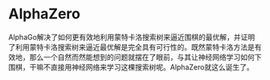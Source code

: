 # AlphaZero

AlphaGo解决了如何更有效地利用蒙特卡洛搜索树来逼近围棋的最优解，并证明了利用蒙特卡洛搜索树来逼近最优解是完全具有可行性的。既然蒙特卡洛方法是有效地，那么一个自然而然能想到的问题就摆在了眼前，与其让神经网络学习如何下围棋，干嘛不直接用神经网络来学习这棵搜索树呢。AlphaZero就这么诞生了。



